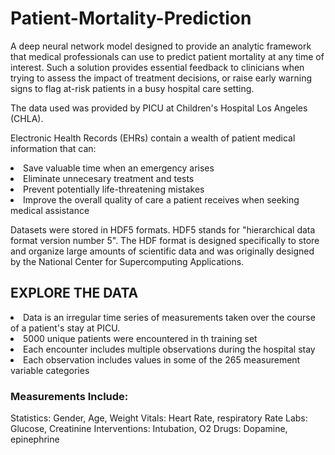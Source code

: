 # Patient-Mortality-Prediction
A deep neural network model designed to provide an analytic framework that medical professionals can use to predict patient mortality at any time of interest. 
Such a solution provides essential feedback to clinicians when trying to assess the impact of treatment decisions, or raise early warning signs to flag at-risk patients in a busy hospital care setting.

The data used was provided by PICU at Children's Hospital Los Angeles (CHLA).


Electronic Health Records (EHRs) contain a wealth of patient medical information that can:

<li>
Save valuable time when an emergency arises
<li>
Eliminate unnecesary treatment and tests
<li>
Prevent potentially life-threatening mistakes
<li>
Improve the overall quality of care a patient receives when seeking medical assistance

  
Datasets were stored in HDF5 formats. HDF5 stands for "hierarchical data format version number 5". The HDF format is designed specifically to store and organize large amounts of scientific data and was originally designed by the National Center for Supercomputing Applications.

## EXPLORE THE DATA
<li>
Data is an irregular time series of measurements taken over the course of a patient's stay at PICU.
<li>
5000 unique patients were encountered in th training set
<li>
Each encounter includes multiple observations during the hospital stay
<li>
Each observation includes values in some of the 265 measurement variable categories

### Measurements Include:
Statistics: Gender, Age, Weight
Vitals: Heart Rate, respiratory Rate
Labs: Glucose, Creatinine
Interventions: Intubation, O2
Drugs: Dopamine, epinephrine
